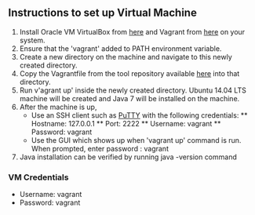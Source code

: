 ## Instructions to set up Virtual Machine  

1. Install Oracle VM VirtualBox from [here](https://www.virtualbox.org/wiki/Downloads) and Vagrant from [here](https://www.vagrantup.com/downloads.html) on your system. 
2. Ensure that the 'vagrant' added to PATH environment variable.
2. Create a new directory on the machine and navigate to this newly created directory.
3. Copy the Vagrantfile from the tool repository available [here](https://github.com/SoftwareEngineeringToolDemos/ICSE-2012-javamop/blob/master/build-vm/Vagrantfile) into that directory.
4. Run v'agrant up' inside the newly created directory. Ubuntu 14.04 LTS machine will be created and Java 7 will be installed on the machine.
5. After the machine is up, 
   * Use an SSH client such as [PuTTY](http://www.chiark.greenend.org.uk/~sgtatham/putty/download.html) with the following credentials:
   ** Hostname: 127.0.0.1
   ** Port: 2222
   ** Username: vagrant
   ** Password: vagrant
   * Use the GUI which shows up when 'vagrant up' command is run. When prompted, enter password : vagrant
6. Java installation can be verified by running java -version command
  

### VM Credentials
* Username: vagrant
* Password: vagrant 
